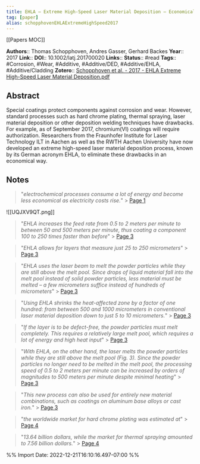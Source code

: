 ```yaml
---
title: EHLA – Extreme High-Speed Laser Material Deposition – Economical and effective protection against corrosion and wear
tag: [paper]
alias: schopphovenEHLAExtremeHighSpeed2017
---
```


[[Papers MOC]]

**Authors**:: Thomas Schopphoven, Andres Gasser, Gerhard Backes
**Year**:: 2017
**Link**:: 
**DOI**:: 10.1002/latj.201700020
**Links**:: 
**Status**:: #read
**Tags**:: #Corrosion, #Wear, #Additive, #Additive/DED, #Additive/EHLA, #Additive/Cladding
**Zotero**:: [Schopphoven et al. - 2017 - EHLA Extreme High-Speed Laser Material Deposition.pdf](zotero://select/library/items/XX4J8NAF)

## Abstract

Special coatings protect components against corrosion and wear. However, standard processes such as hard chrome plating, thermal spraying, laser material deposition or other deposition welding techniques have drawbacks. For example, as of September 2017, chromium(VI) coatings will require authorization. Researchers from the Fraunhofer Institute for Laser Technology ILT in Aachen as well as the RWTH Aachen University have now developed an extreme high-speed laser material deposition process, known by its German acronym EHLA, to eliminate these drawbacks in an economical way.
## Notes  

> "_electrochemical processes consume a lot of energy and become less economical as electricity costs rise._"
		> [Page 1](zotero://open-pdf/library/items/XX4J8NAF?page=1&annotation=NHYAJ7BC)

	
![[UQJXV9QT.png]]

	
> "_EHLA increases the feed rate from 0.5 to 2 meters per minute to between 50 and 500 meters per minute, thus coating a component 100 to 250 times faster than before_"
		> [Page 3](zotero://open-pdf/library/items/XX4J8NAF?page=3&annotation=AGU4JA2T)

	
> "_EHLA allows for layers that measure just 25 to 250 micrometers_"
		> [Page 3](zotero://open-pdf/library/items/XX4J8NAF?page=3&annotation=AAV6Z4YG)

	
> "_EHLA uses the laser beam to melt the powder particles while they are still above the melt pool. Since drops of liquid material fall into the melt pool instead of solid powder particles, less material must be melted – a few micrometers suffice instead of hundreds of micrometers_"
		> [Page 3](zotero://open-pdf/library/items/XX4J8NAF?page=3&annotation=PKQILPWQ)

	
> "_Using EHLA shrinks the heat-affected zone by a factor of one hundred: from between 500 and 1000 micrometers in conventional laser material deposition down to just 5 to 10 micrometers._"
		> [Page 3](zotero://open-pdf/library/items/XX4J8NAF?page=3&annotation=5U6TQCCJ)

	
> "_If the layer is to be defect-free, the powder particles must melt completely. This requires a relatively large melt pool, which requires a lot of energy and high heat input_"
		> [Page 3](zotero://open-pdf/library/items/XX4J8NAF?page=3&annotation=USLRGBLK)

	
> "_With EHLA, on the other hand, the laser melts the powder particles while they are still above the melt pool (Fig. 3). Since the powder particles no longer need to be melted in the melt pool, the processing speed of 0.5 to 2 meters per minute can be increased by orders of magnitudes to 500 meters per minute despite minimal heating_"
		> [Page 3](zotero://open-pdf/library/items/XX4J8NAF?page=3&annotation=DJYGXJJI)

	
> "_This new process can also be used for entirely new material combinations, such as coatings on aluminum base alloys or cast iron._"
		> [Page 3](zotero://open-pdf/library/items/XX4J8NAF?page=3&annotation=BQWEFDR2)

	
> "_the worldwide market for hard chrome plating was estimated at_"
		> [Page 4](zotero://open-pdf/library/items/XX4J8NAF?page=4&annotation=LSVLCMUP)

	
> "_13.64 billion dollars, while the market for thermal spraying amounted to 7.56 billion dollars._"
		> [Page 4](zotero://open-pdf/library/items/XX4J8NAF?page=4&annotation=LDLGVKCF)

	


%% Import Date: 2022-12-21T16:10:16.497-07:00 %%
